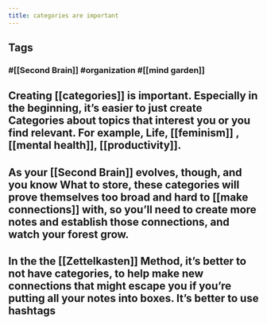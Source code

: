 ```yaml
---
title: categories are important
---
```


## Tags
### #[[Second Brain]] #organization #[[mind garden]]
## Creating [[categories]] is important. Especially in the beginning, it’s easier to just create Categories about topics that interest you or you find relevant. For example, Life, [[feminism]] , [[mental health]], [[productivity]].
## As your [[Second Brain]] evolves, though, and you know What to store, these categories will prove themselves too broad and hard to [[make connections]] with, so you’ll need to create more notes and establish those connections, and watch your forest grow.
## In the the [[Zettelkasten]] Method, it’s better to not have categories, to help make new connections that might escape you if you’re putting all your notes into boxes. It’s better to use hashtags
##
